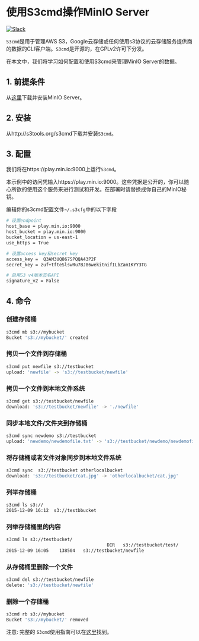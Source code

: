 # 使用S3cmd操作MinIO Server

 [![Slack](https://slack.min.io/slack?type=svg)](http://slack.minio.org.cn/questions)

`S3cmd`是用于管理AWS S3，Google云存储或任何使用s3协议的云存储服务提供商的数据的CLI客户端。`S3cmd`是开源的，在GPLv2许可下分发。

在本文中，我们将学习如何配置和使用S3cmd来管理MinIO Server的数据。

## 1. 前提条件

从[这里](http://docs.minio.org.cn/docs/master/minio-quickstart-guide)下载并安装MinIO Server。

## 2. 安装

从http://s3tools.org/s3cmd下载并安装`S3cmd`。

## 3. 配置

我们将在https://play.min.io:9000上运行`S3cmd`。

本示例中的访问凭输入https://play.min.io:9000。这些凭据是公开的，你可以随心所欲的使用这个服务来进行测试和开发。在部署时请替换成你自己的MinIO秘钥。

编辑你的s3cmd配置文件`~/.s3cfg`中的以下字段

```sh
# 设置endpoint
host_base = play.min.io:9000
host_bucket = play.min.io:9000
bucket_location = us-east-1
use_https = True

# 设置access key和secret key
access_key =  Q3AM3UQ867SPQQA43P2F
secret_key = zuf+tfteSlswRu7BJ86wekitnifILbZam1KYY3TG

# 启用S3 v4版本签名API
signature_v2 = False
```

## 4. 命令

### 创建存储桶

```sh
s3cmd mb s3://mybucket
Bucket 's3://mybucket/' created
```

### 拷贝一个文件到存储桶

```sh
s3cmd put newfile s3://testbucket
upload: 'newfile' -> 's3://testbucket/newfile'  
```

### 拷贝一个文件到本地文件系统

```sh
s3cmd get s3://testbucket/newfile
download: 's3://testbucket/newfile' -> './newfile'
```

### 同步本地文件/文件夹到存储桶

```sh
s3cmd sync newdemo s3://testbucket
upload: 'newdemo/newdemofile.txt' -> 's3://testbucket/newdemo/newdemofile.txt'
```

### 将存储桶或者文件对象同步到本地文件系统

```sh
s3cmd sync  s3://testbucket otherlocalbucket
download: 's3://testbucket/cat.jpg' -> 'otherlocalbucket/cat.jpg'
```

### 列举存储桶

```sh
s3cmd ls s3://
2015-12-09 16:12  s3://testbbucket
```

### 列举存储桶里的内容

```sh
s3cmd ls s3://testbucket/
                                      DIR   s3://testbucket/test/
2015-12-09 16:05    138504   s3://testbucket/newfile
```

### 从存储桶里删除一个文件

```sh
s3cmd del s3://testbucket/newfile
delete: 's3://testbucket/newfile'
```

### 删除一个存储桶

```sh
s3cmd rb s3://mybucket
Bucket 's3://mybucket/' removed
```

注意: 完整的 `S3cmd`使用指南可以在[这里](http://s3tools.org/usage)找到。